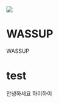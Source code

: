 <img src="https://capsule-render.vercel.app/api?type=venom&color=auto&fontColor=FFFFFF&height=240&section=header&text=I%20am%20Sanghoon" />

# WASSUP
WASSUP

# test 
안녕하세요
하이하이
